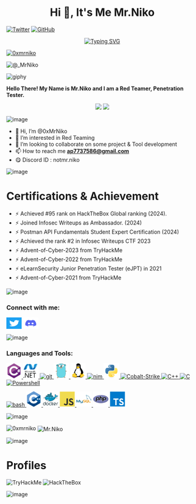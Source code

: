 <h1 align="center">Hi 👋, It's Me Mr.Niko</h1>

<a href="https://twitter.com/_MrNiko" target="_blank"><img src="https://img.shields.io/badge/-Twitter-1ca0f1?style=flat-square&labelColor=1ca0f1&logo=twitter&logoColor=white" alt="Twitter"></a>
<a href="https://github.com/0xMrNiko" target="_blank"><img src="https://img.shields.io/badge/-GitHub-181717?style=flat-square&logo=github" alt="GitHub"></a>

<p align="center">
    <a href="https://git.io/typing-svg"><img src="https://readme-typing-svg.demolab.com?font=Roboto+Mono&pause=1000&color=F19A04&random=false&width=435&lines=Thanks+For+Stopping+By!;Red+Teamer%2C+CTF+Player;Infosec+Writeups;%40_MrNiko" alt="Typing SVG" /></a>
</p>


<p align="left"> <a href="https://github.com/ryo-ma/github-profile-trophy"><img src="https://github-profile-trophy.vercel.app/?username=0xmrniko&theme=juicyfresh" alt="0xmrniko" /></a> </p>

<p align="left"> <img src="https://komarev.com/ghpvc/?username=0xMrNiko&label=Profile%20views&color=0e75b6&style=for-the-badge&logoColor=ffffff&labelColor=1a1a1a&color=802000" alt="@_MrNiko" /> </p>

![giphy](https://c.tenor.com/nf985lW6iawAAAAC/anonymous-hacker.gif)

**Hello There! My Name is Mr.Niko and I am a Red Teamer, Penetration Tester.**

<p align="center">
    <a href="https://twitter.com/_MrNiko"><img src="https://img.shields.io/twitter/follow/_MrNiko?style=for-the-badge&logo=twitter&logoColor=ffffff&labelColor=1a1a1a&color=802000"></a>
    <a href="https://github.com/0xMrNiko"><img src="https://img.shields.io/github/followers/0xMrNiko?style=for-the-badge&logo=github&logoColor=ffffff&labelColor=1a1a1a&color=802000"></a>
</p>

![image](https://user-images.githubusercontent.com/59029171/162222621-7e7fbad3-4f33-4964-94a8-6f6189e97142.png)

- 👋 Hi, I’m @0xMrNiko
- 👀 I’m interested in Red Teaming
- 💞️ I’m looking to collaborate on some project & Tool development
- 📫 How to reach me **ap7737586@gmail.com**
- 😋 Discord ID : notmr.niko

![image](https://user-images.githubusercontent.com/59029171/162222621-7e7fbad3-4f33-4964-94a8-6f6189e97142.png)

# Certifications & Achievement
- ⚡ Achieved #95 rank on HackTheBox Global ranking (2024).
- ⚡ Joined Infosec Writeups as Ambassador. (2024)
- ⚡ Postman API Fundamentals Student Expert Certification (2024)
- ⚡ Achieved the rank #2 in Infosec Writeups CTF 2023
- ⚡ Advent-of-Cyber-2023 from TryHackMe
- ⚡ Advent-of-Cyber-2022 from TryHackMe
- ⚡ eLearnSecurity Junior Penetration Tester (eJPT) in 2021
- ⚡ Advent-of-Cyber-2021 from TryHackMe
  
![image](https://user-images.githubusercontent.com/59029171/162222621-7e7fbad3-4f33-4964-94a8-6f6189e97142.png)

<h3 align="left">Connect with me:</h3>
<p align="left">
<a href="https://twitter.com/_MrNiko" target="blank"><img align="center" src="https://github.com/edent/SuperTinyIcons/blob/master/images/svg/twitter.svg" alt="MrNiko" height="30" width="40" /></a>
<a href="https://discord.com/users/795326240285917234" target="blank"><img align="center" src="https://github.com/edent/SuperTinyIcons/blob/master/images/svg/discord.svg" alt="https://discord.com/invite/N52JqGb" height="30" width="40" /></a>

![image](https://user-images.githubusercontent.com/59029171/162222621-7e7fbad3-4f33-4964-94a8-6f6189e97142.png)

<!-- this is my github stats link to update the readme url: https://github-readme-stats.vercel.app/api?username=MRNIKO1&theme=blue-green-->

<h3 align="left">Languages and Tools:</h3>
  <a href="https://www.w3schools.com/cs/" target="_blank" rel="noreferrer"> <img src="https://raw.githubusercontent.com/devicons/devicon/master/icons/csharp/csharp-original.svg" alt="csharp" width="40" height="40"/> </a> <a href="https://dotnet.microsoft.com/" target="_blank" rel="noreferrer"> <img src="https://raw.githubusercontent.com/devicons/devicon/master/icons/dot-net/dot-net-original-wordmark.svg" alt="dotnet" width="40" height="40"/> </a> <a href="https://git-scm.com/" target="_blank" rel="noreferrer"> <img src="https://www.vectorlogo.zone/logos/git-scm/git-scm-icon.svg" alt="git" width="40" height="40"/> </a> <a href="https://golang.org" target="_blank" rel="noreferrer"> <img src="https://raw.githubusercontent.com/devicons/devicon/master/icons/go/go-original.svg" alt="go" width="40" height="40"/> </a> <a href="https://www.linux.org/" target="_blank" rel="noreferrer"> <img src="https://raw.githubusercontent.com/devicons/devicon/master/icons/linux/linux-original.svg" alt="linux" width="40" height="40"/> </a>  <a href="https://nim-lang.org/" target="_blank" rel="noreferrer"> <img src="https://www.vectorlogo.zone/logos/nim-lang/nim-lang-icon.svg" alt="nim" width="40" height="40"/> </a>  <a href="https://www.python.org" target="_blank" rel="noreferrer"> <img src="https://raw.githubusercontent.com/devicons/devicon/master/icons/python/python-original.svg" alt="python" width="40" height="40"/> </a> <a href="https://www.cobaltstrike.com/" target="_blank" rel="noreferrer"> <img src="https://i.ytimg.com/vi/75poanoxO9o/hqdefault.jpg" alt="Cobalt-Strike" width="50" height="40"/> </a> <a href="https://cplusplus.com/" target="_blank" rel="noreferrer"> <img src="https://upload.wikimedia.org/wikipedia/commons/1/18/ISO_C%2B%2B_Logo.svg" alt="C++" width="40" height="40"/> </a> <a href="https://www.cprogramming.com/" target="_blank" rel="noreferrer"> <img src="https://upload.wikimedia.org/wikipedia/commons/1/18/C_Programming_Language.svg" alt="C" width="40" height="40"/> </a>
<a href="https://docs.microsoft.com/en-us/powershell/" target="_blank" rel="noreferror"> <img src="https://upload.wikimedia.org/wikipedia/commons/2/2f/PowerShell_5.0_icon.png" alt="Powershell" width="40" height="40"/> </a> <p align="left"> <a href="https://www.gnu.org/software/bash/" target="_blank" rel="noreferrer"> <img src="https://www.vectorlogo.zone/logos/gnu_bash/gnu_bash-icon.svg" alt="bash" width="40" height="40"/> </a> <a href="https://www.w3schools.com/cpp/" target="_blank" rel="noreferrer"> <img src="https://raw.githubusercontent.com/devicons/devicon/master/icons/cplusplus/cplusplus-original.svg" alt="cplusplus" width="40" height="40"/> </a> <a href="https://www.docker.com/" target="_blank" rel="noreferrer"> <img src="https://raw.githubusercontent.com/devicons/devicon/master/icons/docker/docker-original-wordmark.svg" alt="docker" width="40" height="40"/> </a> <a href="https://developer.mozilla.org/en-US/docs/Web/JavaScript" target="_blank" rel="noreferrer"> <img src="https://raw.githubusercontent.com/devicons/devicon/master/icons/javascript/javascript-original.svg" alt="javascript" width="40" height="40"/> </a> <a href="https://www.mysql.com/" target="_blank" rel="noreferrer"> <img src="https://raw.githubusercontent.com/devicons/devicon/master/icons/mysql/mysql-original-wordmark.svg" alt="mysql" width="40" height="40"/> </a> <a href="https://www.php.net" target="_blank" rel="noreferrer"> <img src="https://raw.githubusercontent.com/devicons/devicon/master/icons/php/php-original.svg" alt="php" width="40" height="40"/> </a> <a href="https://www.typescriptlang.org/" target="_blank" rel="noreferrer"> <img src="https://raw.githubusercontent.com/devicons/devicon/master/icons/typescript/typescript-original.svg" alt="typescript" width="40" height="40"/> </a> </p>

![image](https://user-images.githubusercontent.com/59029171/162222621-7e7fbad3-4f33-4964-94a8-6f6189e97142.png)


<p><img align="left" src="https://github-readme-stats.vercel.app/api/top-langs?username=0xmrniko&show_icons=true&hide_border=false&theme=tokyonight&count_private=true&hide_title=false" alt="0xmrniko" /></p>

<p>&nbsp;<img align="center" src="https://github-readme-stats.vercel.app/api?username=0xMrNiko&show_icons=true&hide_border=false&theme=tokyonight&count_private=true&hide_title=false" alt="Mr.Niko" /></p>


![image](https://user-images.githubusercontent.com/59029171/162222621-7e7fbad3-4f33-4964-94a8-6f6189e97142.png)
# Profiles

<img src="https://tryhackme-badges.s3.amazonaws.com/Mr.Niko.png" alt="TryHackMe"> <img src="https://www.hackthebox.com/badge/image/395671" alt="HackTheBox">

![image](https://user-images.githubusercontent.com/59029171/162222621-7e7fbad3-4f33-4964-94a8-6f6189e97142.png)
